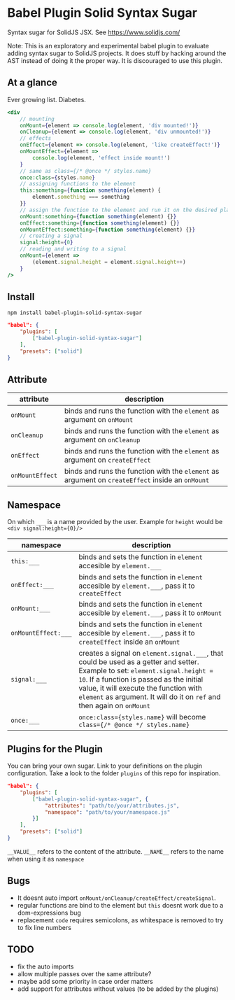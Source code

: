 # Babel Plugin Solid Syntax Sugar

Syntax sugar for SolidJS JSX. See https://www.solidjs.com/

Note: This is an exploratory and experimental babel plugin to evaluate adding syntax sugar to SolidJS projects. It does stuff by hacking around the AST instead of doing it the proper way. It is discouraged to use this plugin.

## At a glance

Ever growing list. Diabetes.

```jsx
<div
	// mounting
	onMount={element => console.log(element, 'div mounted!')}
	onCleanup={element => console.log(element, 'div unmounted!')}
	// effects
	onEffect={element => console.log(element, 'like createEffect!')}
	onMountEffect={element =>
		console.log(element, 'effect inside mount!')
	}
	// same as class={/* @once */ styles.name}
	once:class={styles.name}
	// assigning functions to the element
	this:something={function something(element) {
		element.something === something
	}}
	// assign the function to the element and run it on the desired place
	onMount:something={function something(element) {}}
	onEffect:something={function something(element) {}}
	onMountEffect:something={function something(element) {}}
	// creating a signal
	signal:height={0}
	// reading and writing to a signal
	onMount={element =>
		(element.signal.height = element.signal.height++)
	}
/>
```

## Install

`npm install babel-plugin-solid-syntax-sugar`

```json
"babel": {
	"plugins": [
		["babel-plugin-solid-syntax-sugar"]
	],
	"presets": ["solid"]
}
```

## Attribute

| attribute | description |
| --- | --- |
| `onMount` | binds and runs the function with the `element` as argument on `onMount` |
| `onCleanup` | binds and runs the function with the `element` as argument on `onCleanup` |
| `onEffect` | binds and runs the function with the `element` as argument on `createEffect` |
| `onMountEffect` | binds and runs the function with the `element` as argument on `createEffect` inside an `onMount` |

## Namespace

On which `___` is a name provided by the user. Example for `height` would be `<div signal:height={0}/>`

| namespace | description |
| --- | --- |
| `this:___` | binds and sets the function in `element` accesible by `element.___` |
| `onEffect:___` | binds and sets the function in `element` accesible by `element.___`, pass it to `createEffect` |
| `onMount:___` | binds and sets the function in `element` accesible by `element.___`, pass it to `onMount` |
| `onMountEffect:___` | binds and sets the function in `element` accesible by `element.___`, pass it to `createEffect` inside an `onMount` |
| `signal:___` | creates a signal on `element.signal.___`, that could be used as a getter and setter. Example to set: `element.signal.height = 10`. If a function is passed as the initial value, it will execute the function with `element` as argument. It will do it on `ref` and then again on `onMount` |
| `once:___` | `once:class={styles.name}` will become `class={/* @once */ styles.name}` |

## Plugins for the Plugin

You can bring your own sugar. Link to your definitions on the plugin configuration. Take a look to the folder `plugins` of this repo for inspiration.

```json
"babel": {
	"plugins": [
		["babel-plugin-solid-syntax-sugar", {
			"attributes": "path/to/your/attributes.js",
			"namespace": "path/to/your/namespace.js"
		}]
	],
	"presets": ["solid"]
}
```

`__VALUE__` refers to the content of the attribute. `__NAME__` refers to the name when using it as `namespace`

## Bugs

- It doesnt auto import `onMount/onCleanup/createEffect/createSignal`.
- regular functions are bind to the element but `this` doesnt work due to a dom-expressions bug
- replacement `code` requires semicolons, as whitespace is removed to try to fix line numbers

## TODO

- fix the auto imports
- allow multiple passes over the same attribute?
- maybe add some priority in case order matters
- add support for attributes without values (to be added by the plugins)

